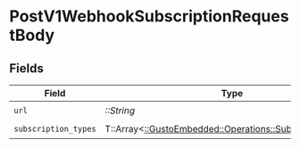 # PostV1WebhookSubscriptionRequestBody


## Fields

| Field                                                                                                    | Type                                                                                                     | Required                                                                                                 | Description                                                                                              |
| -------------------------------------------------------------------------------------------------------- | -------------------------------------------------------------------------------------------------------- | -------------------------------------------------------------------------------------------------------- | -------------------------------------------------------------------------------------------------------- |
| `url`                                                                                                    | *::String*                                                                                               | :heavy_check_mark:                                                                                       | N/A                                                                                                      |
| `subscription_types`                                                                                     | T::Array<[::GustoEmbedded::Operations::SubscriptionTypes](../../models/operations/subscriptiontypes.md)> | :heavy_check_mark:                                                                                       | N/A                                                                                                      |